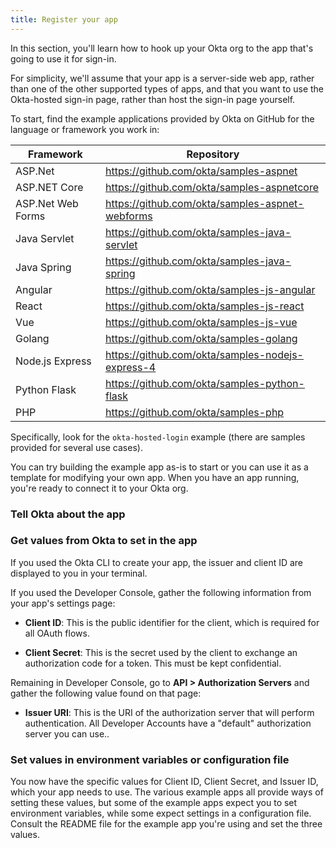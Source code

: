 ```yaml
---
title: Register your app
---
```


In this section, you'll learn how to hook up your Okta org to the app that's going to use it for sign-in.

For simplicity, we'll assume that your app is a server-side web app, rather than one of the other supported types of apps, and that you want to use the Okta-hosted sign-in page, rather than host the sign-in page yourself.

To start, find the example applications provided by Okta on GitHub for the language or framework you work in:

| Framework         | Repository                                         |
|-------------------|----------------------------------------------------|
| ASP.Net           | <https://github.com/okta/samples-aspnet>           |
| ASP.NET Core      | <https://github.com/okta/samples-aspnetcore>       |
| ASP.Net Web Forms | <https://github.com/okta/samples-aspnet-webforms>  |
| Java Servlet      | <https://github.com/okta/samples-java-servlet>     |
| Java Spring       | <https://github.com/okta/samples-java-spring>      |
| Angular           | <https://github.com/okta/samples-js-angular>       |
| React             | <https://github.com/okta/samples-js-react>         |
| Vue               | <https://github.com/okta/samples-js-vue>           |
| Golang            | <https://github.com/okta/samples-golang>           |
| Node.js Express   | <https://github.com/okta/samples-nodejs-express-4> |
| Python Flask      | <https://github.com/okta/samples-python-flask>     |
| PHP               | <https://github.com/okta/samples-php>              |

Specifically, look for the `okta-hosted-login` example (there are samples provided for several use cases).

You can try building the example app as-is to start or you can use it as a template for modifying your own app. When you have an app running, you're ready to connect it to your Okta org. 

### Tell Okta about the app

<StackSelector snippet="register-app" />

### Get values from Okta to set in the app

If you used the Okta CLI to create your app, the issuer and client ID are displayed to you in your terminal.

If you used the Developer Console, gather the following information from your app's settings page:

 - **Client ID**: This is the public identifier for the client, which is required for all OAuth flows.

 - **Client Secret**: This is the secret used by the client to exchange an authorization code for a token. This must be kept confidential.

Remaining in Developer Console, go to **API > Authorization Servers** and gather the following value found on that page:

 - **Issuer URI**: This is the URI of the authorization server that will perform authentication. All Developer Accounts have a "default" authorization server you can use..

### Set values in environment variables or configuration file

You now have the specific values for Client ID, Client Secret, and Issuer ID, which your app needs to use. The various example apps all provide ways of setting these values, but some of the example apps expect you to set environment variables, while some expect settings in a configuration file. Consult the README file for the example app you're using and set the three values.


